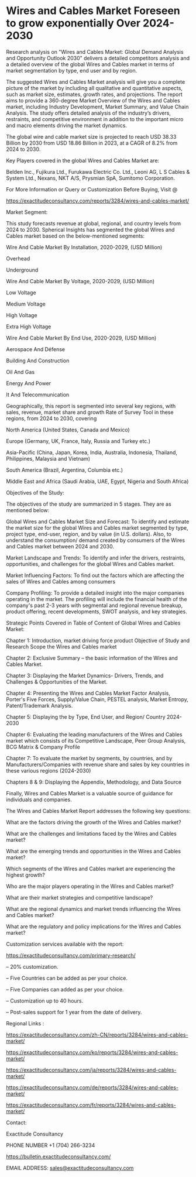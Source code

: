 # Wires and Cables Market Foreseen to grow exponentially Over 2024-2030

Research analysis on "Wires and Cables Market: Global Demand Analysis and Opportunity Outlook 2030" delivers a detailed competitors analysis and a detailed overview of the global Wires and Cables market in terms of market segmentation by type, end user and by region.

The suggested Wires and Cables Market analysis will give you a complete picture of the market by including all qualitative and quantitative aspects, such as market size, estimates, growth rates, and projections. The report aims to provide a 360-degree Market Overview of the Wires and Cables market, including Industry Development, Market Summary, and Value Chain Analysis. The study offers detailed analysis of the industry’s drivers, restraints, and competitive environment in addition to the important micro and macro elements driving the market dynamics.

The global wire and cable market size is projected to reach USD 38.33 Billion by 2030 from USD 18.86 Billion in 2023, at a CAGR of 8.2% from 2024 to 2030.

Key Players covered in the global Wires and Cables Market are:

Belden Inc., Fujikura Ltd., Furukawa Electric Co. Ltd., Leoni AG, L S Cables & System Ltd., Nexans, NKT A/S, Prysmian SpA, Sumitomo Corporation.

For More Information or Query or Customization Before Buying, Visit @

https://exactitudeconsultancy.com/reports/3284/wires-and-cables-market/

Market Segment:

This study forecasts revenue at global, regional, and country levels from 2024 to 2030. Spherical Insights has segmented the global Wires and Cables market based on the below-mentioned segments:

Wire And Cable Market By Installation, 2020-2029, (USD Million)

Overhead

Underground

Wire And Cable Market By Voltage, 2020-2029, (USD Million)

Low Voltage

Medium Voltage

High Voltage

Extra High Voltage

Wire And Cable Market By End Use, 2020-2029, (USD Million)

Aerospace And Défense

Building And Construction

Oil And Gas

Energy And Power

It And Telecommunication

Geographically, this report is segmented into several key regions, with sales, revenue, market share and growth Rate of Survey Tool in these regions, from 2024 to 2030, covering

North America (United States, Canada and Mexico)

Europe (Germany, UK, France, Italy, Russia and Turkey etc.)

Asia-Pacific (China, Japan, Korea, India, Australia, Indonesia, Thailand, Philippines, Malaysia and Vietnam)

South America (Brazil, Argentina, Columbia etc.)

Middle East and Africa (Saudi Arabia, UAE, Egypt, Nigeria and South Africa)

Objectives of the Study:

The objectives of the study are summarized in 5 stages. They are as mentioned below:

Global Wires and Cables Market Size and Forecast: To identify and estimate the market size for the global Wires and Cables market segmented by type, project type, end-user, region, and by value (in U.S. dollars). Also, to understand the consumption/ demand created by consumers of the Wires and Cables market between 2024 and 2030.

Market Landscape and Trends: To identify and infer the drivers, restraints, opportunities, and challenges for the global Wires and Cables market.

Market Influencing Factors: To find out the factors which are affecting the sales of Wires and Cables among consumers

Company Profiling: To provide a detailed insight into the major companies operating in the market. The profiling will include the financial health of the company's past 2-3 years with segmental and regional revenue breakup, product offering, recent developments, SWOT analysis, and key strategies.

Strategic Points Covered in Table of Content of Global Wires and Cables Market:

Chapter 1: Introduction, market driving force product Objective of Study and Research Scope the Wires and Cables market

Chapter 2: Exclusive Summary – the basic information of the Wires and Cables Market.

Chapter 3: Displaying the Market Dynamics- Drivers, Trends, and Challenges & Opportunities of the Market.

Chapter 4: Presenting the Wires and Cables Market Factor Analysis, Porter's Five Forces, Supply/Value Chain, PESTEL analysis, Market Entropy, Patent/Trademark Analysis.

Chapter 5: Displaying the by Type, End User, and Region/ Country 2024-2030

Chapter 6: Evaluating the leading manufacturers of the Wires and Cables market which consists of its Competitive Landscape, Peer Group Analysis, BCG Matrix & Company Profile

Chapter 7: To evaluate the market by segments, by countries, and by Manufacturers/Companies with revenue share and sales by key countries in these various regions (2024-2030)

Chapters 8 & 9: Displaying the Appendix, Methodology, and Data Source

Finally, Wires and Cables Market is a valuable source of guidance for individuals and companies.

The Wires and Cables Market Report addresses the following key questions:

What are the factors driving the growth of the Wires and Cables market?

What are the challenges and limitations faced by the Wires and Cables market?

What are the emerging trends and opportunities in the Wires and Cables market?

Which segments of the Wires and Cables market are experiencing the highest growth?

Who are the major players operating in the Wires and Cables market?

What are their market strategies and competitive landscape?

What are the regional dynamics and market trends influencing the Wires and Cables market?

What are the regulatory and policy implications for the Wires and Cables market?

Customization services available with the report:

https://exactitudeconsultancy.com/primary-research/

– 20% customization.

– Five Countries can be added as per your choice.

– Five Companies can added as per your choice.

– Customization up to 40 hours.

– Post-sales support for 1 year from the date of delivery.

Regional Links :

https://exactitudeconsultancy.com/zh-CN/reports/3284/wires-and-cables-market/

https://exactitudeconsultancy.com/ko/reports/3284/wires-and-cables-market/

https://exactitudeconsultancy.com/ja/reports/3284/wires-and-cables-market/

https://exactitudeconsultancy.com/de/reports/3284/wires-and-cables-market/

https://exactitudeconsultancy.com/fr/reports/3284/wires-and-cables-market/

Contact:

Exactitude Consultancy

PHONE NUMBER +1 (704) 266-3234

https://bulletin.exactitudeconsultancy.com/

EMAIL ADDRESS: sales@exactitudeconsultancy.com
